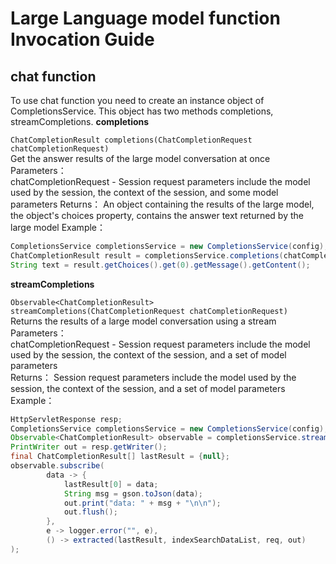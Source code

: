 # Large Language model function Invocation Guide

## chat function
To use chat function you need to create an instance object of CompletionsService. This object has two methods completions, streamCompletions.
__completions__

`
ChatCompletionResult completions(ChatCompletionRequest chatCompletionRequest)
`  
Get the answer results of the large model conversation at once   
Parameters：  
  chatCompletionRequest - Session request parameters include the model used by the session, the context of the session, and some model parameters 
Returns： An object containing the results of the large model, the object's choices property, contains the answer text returned by the large model
Example：
```java
CompletionsService completionsService = new CompletionsService(config);
ChatCompletionResult result = completionsService.completions(chatCompletionRequest);
String text = result.getChoices().get(0).getMessage().getContent();
```

__streamCompletions__

`
Observable<ChatCompletionResult> streamCompletions(ChatCompletionRequest chatCompletionRequest)
`  
Returns the results of a large model conversation using a stream   
Parameters：  
  chatCompletionRequest - Session request parameters include the model used by the session, the context of the session, and a set of model parameters    
Returns： Session request parameters include the model used by the session, the context of the session, and a set of model parameters
Example：
```java
HttpServletResponse resp;
CompletionsService completionsService = new CompletionsService(config);
Observable<ChatCompletionResult> observable = completionsService.streamCompletions(chatCompletionRequest);
PrintWriter out = resp.getWriter();
final ChatCompletionResult[] lastResult = {null};
observable.subscribe(
        data -> {
            lastResult[0] = data;
            String msg = gson.toJson(data);
            out.print("data: " + msg + "\n\n");
            out.flush();
        },
        e -> logger.error("", e),
        () -> extracted(lastResult, indexSearchDataList, req, out)
);
```